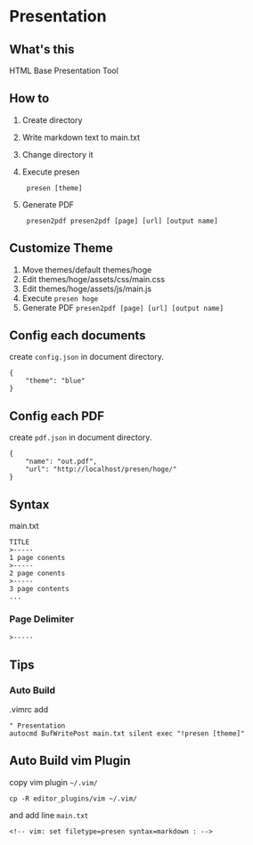 # Presentation
## What's this
HTML Base Presentation Tool

## How to
1. Create directory
2. Write markdown text to main.txt
3. Change directory it
4. Execute presen

		presen [theme]

5. Generate PDF 

		presen2pdf presen2pdf [page] [url] [output name]

## Customize Theme 
1. Move themes/default themes/hoge
2. Edit themes/hoge/assets/css/main.css
3. Edit themes/hoge/assets/js/main.js
4. Execute `presen hoge` 
5. Generate PDF `presen2pdf [page] [url] [output name]` 

## Config each documents
create `config.json` in document directory.

	{
		"theme": "blue"
	}

## Config each PDF
create `pdf.json` in document directory.

	{
		"name": "out.pdf",
		"url": "http://localhost/presen/hoge/"
	}

## Syntax
main.txt

	TITLE
	>-----
	1 page conents
	>-----
	2 page conents
	>-----
	3 page contents
	...
### Page Delimiter
	>-----

## Tips
### Auto Build
.vimrc add

	" Presentation
	autocmd BufWritePost main.txt silent exec "!presen [theme]"

## Auto Build vim Plugin
copy vim plugin `~/.vim/`

	cp -R editor_plugins/vim ~/.vim/

and add line `main.txt`

	<!-- vim: set filetype=presen syntax=markdown : -->
